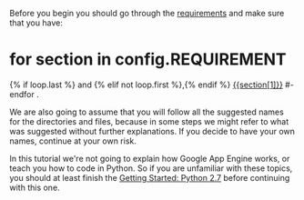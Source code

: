 Before you begin you should go through the
[requirements]({{url_for('requirement')}}) and make sure that you have:

# for section in config.REQUIREMENT
{% if loop.last %} and {% elif not loop.first %},{% endif %} [{{section[1]}}]({{url_for('requirement')}}{{'#'}}{{section[0]}})
#- endfor
.

We are also going to assume that you will follow all the suggested names
for the directories and files, because in some steps we might refer to
what was suggested without further explanations. If you decide to have
your own names, continue at your own risk.

In this
tutorial we're not going to explain how Google App Engine works, or teach you how to code in Python.
So if you are unfamiliar with these topics, you should at least finish the
[Getting Started: Python 2.7](https://developers.google.com/appengine/docs/python/gettingstartedpython27/)
before continuing with this one.
